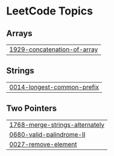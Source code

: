 <!---LeetCode Topics Start-->

# LeetCode Topics

## Arrays
|  |
| ------------- |
| [1929-concatenation-of-array](https://github.com/AqibNiazi/LeetCode_2025/tree/main/1929-concatenation-of-array) |

## Strings
|  |
| ------------- |
| [0014-longest-common-prefix](https://github.com/AqibNiazi/LeetCode_2025/tree/main/0014-longest-common-prefix) |


## Two Pointers
|  |
| ------------- |
| [1768-merge-strings-alternately](https://github.com/AqibNiazi/LeetCode_2025/tree/main/1768-merge-strings-alternately) |
| [0680-valid-palindrome-II](https://github.com/AqibNiazi/LeetCode_2025/tree/main/0680-valid-palindrome-II) |
| [0027-remove-element](https://github.com/AqibNiazi/LeetCode_2025/tree/main/0027-remove-element) |

<!---LeetCode Topics End-->

